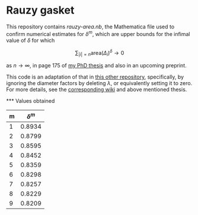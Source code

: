 # Rauzy gasket

This repository contains *rauzy-area.nb*, the Mathematica file used to confirm numerical estimates for $\delta^m$, which are upper bounds for the infimal value of $\delta$ for which

$$ \sum_{|i| = n} \text{area}(\Delta_i)^\delta \to 0 $$

as $n \to \infty$, in page 175 of [my PhD thesis](https://wrap.warwick.ac.uk/view/author_id/347116.html) and also in an upcoming preprint.

This code is an adaptation of that in [this other repository](https://www.github.com/sewell-math/rauzy-gasket-upper), specifically, by ignoring the diameter factors by deleting $\lambda$, or equivalently setting it to zero. For more details, see the [corresponding wiki](https://www.github.com/sewell-math/rauzy-gasket-upper/wiki) and above mentioned thesis.


*** Values obtained

m | $\delta^{m}$
--- | ---
1   | 0.8934
2   | 0.8799
3   | 0.8595
4   | 0.8452
5   | 0.8359
6   | 0.8298
7   | 0.8257
8   | 0.8229
9   | 0.8209
